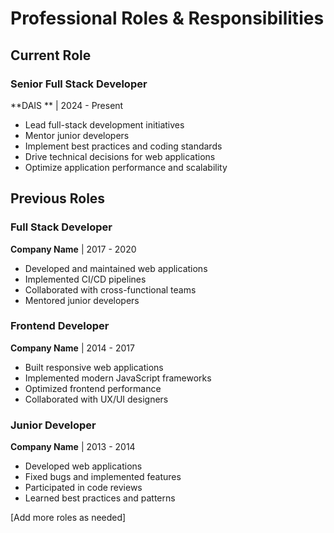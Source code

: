 # Professional Roles & Responsibilities

## Current Role
### Senior Full Stack Developer
**DAIS ** | 2024 - Present
- Lead full-stack development initiatives
- Mentor junior developers
- Implement best practices and coding standards
- Drive technical decisions for web applications
- Optimize application performance and scalability

## Previous Roles
### Full Stack Developer
**Company Name** | 2017 - 2020
- Developed and maintained web applications
- Implemented CI/CD pipelines
- Collaborated with cross-functional teams
- Mentored junior developers

### Frontend Developer
**Company Name** | 2014 - 2017
- Built responsive web applications
- Implemented modern JavaScript frameworks
- Optimized frontend performance
- Collaborated with UX/UI designers

### Junior Developer
**Company Name** | 2013 - 2014
- Developed web applications
- Fixed bugs and implemented features
- Participated in code reviews
- Learned best practices and patterns

[Add more roles as needed] 